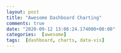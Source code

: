 ```yaml
---
layout: post
title: "Awesome Dashboard Charting"
comments: true
date: "2020-09-12 13:06:24.174000+00:00"
categories:  [awesome]
tags:  [dashboard, charts, data-vis]
---
```






